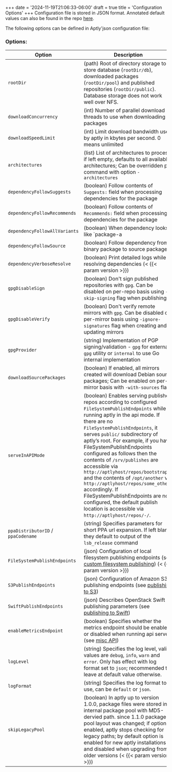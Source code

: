 +++
date = '2024-11-19T21:06:33-06:00'
draft = true
title = 'Configuration Options'
+++
Configuration file is stored in JSON format. Annotated default values can also be found in the repo [here](https://github.com/aptly-dev/aptly/blob/master/debian/aptly.conf).

The following options can be defined in Aptly'json configuration file:
### Options:
| Option    | Description |
| -------- | ------- |
| `rootDir` | (path) Root of directory storage to store database (`rootDir/db`), downloaded packages (`rootDir/pool`) and published repositories (`rootDir/public`). Database storage does not work well over NFS. |
| `downloadConcurrency` | (int) Number of parallel download threads to use when downloading packages |
| `downloadSpeedLimit` | (int) Limit download bandwidth used by aptly in kbytes per second. 0 means unlimited |
| `architectures` | (list) List of architectures to process; if left empty, defaults to all available architectures; Can be overridden per command with option `-architectures` |
| `dependencyFollowSuggests` | (boolean) Follow contents of `Suggests:` field when processing dependencies for the package |
| `dependencyFollowRecommends` | (boolean) Follow contents of `Recommends:` field when processing dependencies for the package |
| `dependencyFollowAllVariants` | (boolean) When dependency looks like `package-a | package-b`, follow both variants always |
| `dependencyFollowSource` | (boolean) Follow dependency from binary package to source package |
| `dependencyVerboseResolve` | (boolean) Print detailed logs while resolving dependencies (< {{< param version >}}) |
| `gpgDisableSign` | (boolean) Don't sign published repositories with `gpg`. Can be disabled on per-repo basis using `-skip-signing` flag when publishing |
| `gpgDisableVerify` | (boolean) Don't verify remote mirrors with `gpg`. Can be disabled on per-mirror basis using `-ignore-signatures` flag when creating and updating mirrors |
| `gpgProvider` | (string) Implementation of PGP signing/validation - `gpg` for external `gpg` utility or `internal` to use Go internal implementation |
| `downloadSourcePackages` | (boolean) If enabled, all mirrors created will download Debian source packages; Can be enabled on per-mirror basis with `-with-sources` flag |
| `serveInAPIMode` | (boolean) Enables serving published repos according to configured `FileSystemPublishEndpoints` while running aptly in the api mode. If there are no `FileSystemPublishEndpoints`, it serves `public/` subdirectory of aptly’s root. For example, if you have FileSystemPublishEndpoints configured as follows then the contents of `/srv/publishes` are accessible via `http://aptlyhost/repos/bootstrap/` and the contents of `/opt/another` via `http://aptlyhost/repos/some_other/` accordingly. If FileSystemPublishEndpoints are not configured, the default publish location is accessible via `http://aptlyhost/repos/-/`. |
| `ppaDistributorID` / `ppaCodename` | (string) Specifies parameters for short PPA url expansion. If left blank they default to output of the `lsb_release` command |
| `FileSystemPublishEndpoints` | (json) Configuration of local filesystem publishing endpoints (see [custom filesystem publishing](/doc/feature/filesystem)) (< {{< param version >}}) |
| `S3PublishEndpoints` | (json) Configuration of Amazon S3 publishing endpoints (see [publishing to S3](/doc/feature/s3/)) |
| `SwiftPublishEndpoints` | (json) Describes OpenStack Swift publishing parameters (see [publishing to Swift](/doc/feature/swift)) |
| `enableMetricsEndpoint` | (boolean) Specifies whether the metrics endpoint should be enabled or disabled when running api serve (see [misc API](/doc/api/misc)) |
| `logLevel` | (string) Specifies the log level, valid values are `debug`, `info`, `warn` and `error`. Only has effect with log format set to `json`; recommended to leave at default value otherwise. |
| `logFormat` | (string) Specifies the log format to use, can be `default` or `json`. |
| `skipLegacyPool` | (boolean) In aptly up to version 1.0.0, package files were stored in internal package pool with MD5-dervied path. since 1.1.0 package pool layout was changed; if option is enabled, aptly stops checking for legacy paths; by default option is enabled for new aptly installations and disabled when upgrading from older versions (< {{< param version >}}) |

